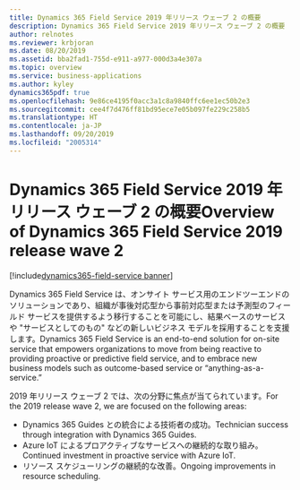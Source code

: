 ```yaml
---
title: Dynamics 365 Field Service 2019 年リリース ウェーブ 2 の概要
description: Dynamics 365 Field Service 2019 年リリース ウェーブ 2 の概要
author: relnotes
ms.reviewer: krbjoran
ms.date: 08/20/2019
ms.assetid: bba2fad1-755d-e911-a977-000d3a4e307a
ms.topic: overview
ms.service: business-applications
ms.author: kyley
dynamics365pdf: true
ms.openlocfilehash: 9e86ce4195f0acc3a1c8a9840ffc6ee1ec50b2e3
ms.sourcegitcommit: cee4f7d476ff81bd95ece7e05b097fe229c258b5
ms.translationtype: HT
ms.contentlocale: ja-JP
ms.lasthandoff: 09/20/2019
ms.locfileid: "2005314"
---
```

# <a name="overview-of-dynamics-365-field-service-2019-release-wave-2"></a><span data-ttu-id="01ba1-103">Dynamics 365 Field Service 2019 年リリース ウェーブ 2 の概要</span><span class="sxs-lookup"><span data-stu-id="01ba1-103">Overview of Dynamics 365 Field Service 2019 release wave 2</span></span>
[!include[dynamics365-field-service banner](../includes/dynamics365-field-service.md)]

<!--overview start-->
<span data-ttu-id="01ba1-104">Dynamics 365 Field Service は、オンサイト サービス用のエンドツーエンドのソリューションであり、組織が事後対応型から事前対応型または予測型のフィールド サービスを提供するよう移行することを可能にし、結果ベースのサービスや "サービスとしてのもの" などの新しいビジネス モデルを採用することを支援します。</span><span class="sxs-lookup"><span data-stu-id="01ba1-104">Dynamics 365 Field Service is an end-to-end solution for on-site service that empowers organizations to move from being reactive to providing proactive or predictive field service, and to embrace new business models such as outcome-based service or “anything-as-a-service.”</span></span>  

<span data-ttu-id="01ba1-105">2019 年リリース ウェーブ 2 では、次の分野に焦点が当てられています。</span><span class="sxs-lookup"><span data-stu-id="01ba1-105">For the 2019 release wave 2, we are focused on the following areas:</span></span>

-   <span data-ttu-id="01ba1-106">Dynamics 365 Guides との統合による技術者の成功。</span><span class="sxs-lookup"><span data-stu-id="01ba1-106">Technician success through integration with Dynamics 365 Guides.</span></span>
-   <span data-ttu-id="01ba1-107">Azure IoT によるプロアクティブなサービスへの継続的な取り組み。</span><span class="sxs-lookup"><span data-stu-id="01ba1-107">Continued investment in proactive service with Azure IoT.</span></span>
-   <span data-ttu-id="01ba1-108">リソース スケジューリングの継続的な改善。</span><span class="sxs-lookup"><span data-stu-id="01ba1-108">Ongoing improvements in resource scheduling.</span></span>
<!--overview end-->
